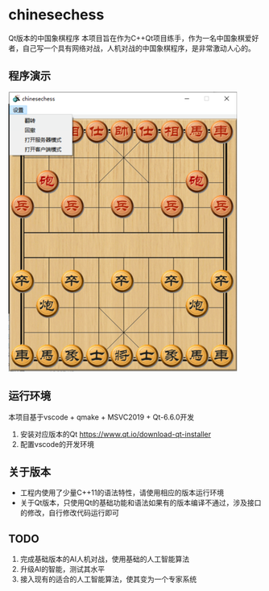 # chinesechess
Qt版本的中国象棋程序
本项目旨在作为C++Qt项目练手，作为一名中国象棋爱好者，自己写一个具有网络对战，人机对战的中国象棋程序，是非常激动人心的。
## 程序演示
![](https://github.com/mei-lun/chinesechess/blob/main/images/chinesechessimage.png)
## 运行环境
本项目基于vscode + qmake + MSVC2019 + Qt-6.6.0开发
1. 安装对应版本的Qt https://www.qt.io/download-qt-installer
2. 配置vscode的开发环境
## 关于版本
* 工程内使用了少量C++11的语法特性，请使用相应的版本运行环境
* 关于Qt版本，只使用Qt的基础功能和语法如果有的版本编译不通过，涉及接口的修改，自行修改代码运行即可
## TODO
1. 完成基础版本的AI人机对战，使用基础的人工智能算法
2. 升级AI的智能，测试其水平
3. 接入现有的适合的人工智能算法，使其变为一个专家系统
